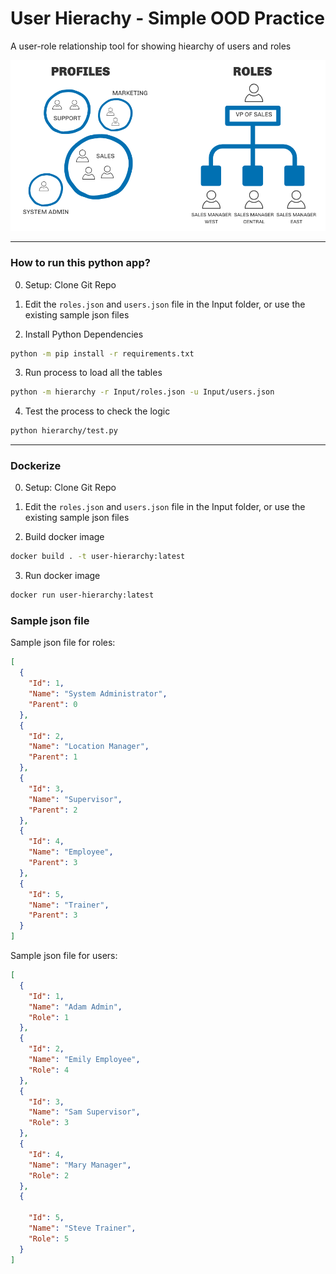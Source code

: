 # User Hierachy - Simple OOD Practice
A user-role relationship tool for showing hiearchy of users and roles

![profile](images/profile.png "user-hierachy image")

----
### How to run this python app?

0. Setup: Clone Git Repo

1. Edit the `roles.json` and `users.json` file in the Input folder, or use the existing sample json files

2. Install Python Dependencies
```sh
python -m pip install -r requirements.txt
```

3. Run process to load all the tables
```sh
python -m hierarchy -r Input/roles.json -u Input/users.json
```
4. Test the process to check the logic
```sh
python hierarchy/test.py
```
----

### Dockerize
0. Setup: Clone Git Repo

1. Edit the `roles.json` and `users.json` file in the Input folder, or use the existing sample json files

2. Build docker image
```sh
docker build . -t user-hierarchy:latest
```

3. Run docker image
```sh
docker run user-hierarchy:latest
```


### Sample json file
Sample json file for roles:
```json
[
  {
    "Id": 1,
    "Name": "System Administrator",
    "Parent": 0
  },
  {
    "Id": 2,
    "Name": "Location Manager",
    "Parent": 1
  },
  {
    "Id": 3,
    "Name": "Supervisor",
    "Parent": 2
  },
  {
    "Id": 4,
    "Name": "Employee",
    "Parent": 3
  },
  {
    "Id": 5,
    "Name": "Trainer",
    "Parent": 3
  }
]
```

Sample json file for users:
```json
[
  {
    "Id": 1,
    "Name": "Adam Admin",
    "Role": 1
  },
  {
    "Id": 2,
    "Name": "Emily Employee",
    "Role": 4
  },
  {
    "Id": 3,
    "Name": "Sam Supervisor",
    "Role": 3
  },
  {
    "Id": 4,
    "Name": "Mary Manager",
    "Role": 2
  },
  {

    "Id": 5,
    "Name": "Steve Trainer",
    "Role": 5
  }
]

